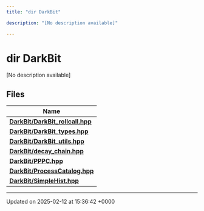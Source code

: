 ```yaml
---
title: "dir DarkBit"

description: "[No description available]"

---
```


# dir DarkBit

[No description available]

## Files

| Name           |
| -------------- |
| **[DarkBit/DarkBit_rollcall.hpp](/documentation/code/files/darkbit__rollcall_8hpp/#file-darkbit-darkbit-rollcall-hpp)**  |
| **[DarkBit/DarkBit_types.hpp](/documentation/code/files/darkbit__types_8hpp/#file-darkbit-darkbit-types-hpp)**  |
| **[DarkBit/DarkBit_utils.hpp](/documentation/code/files/darkbit__utils_8hpp/#file-darkbit-darkbit-utils-hpp)**  |
| **[DarkBit/decay_chain.hpp](/documentation/code/files/decay__chain_8hpp/#file-darkbit-decay-chain-hpp)**  |
| **[DarkBit/PPPC.hpp](/documentation/code/files/pppc_8hpp/#file-darkbit-pppc-hpp)**  |
| **[DarkBit/ProcessCatalog.hpp](/documentation/code/files/processcatalog_8hpp/#file-darkbit-processcatalog-hpp)**  |
| **[DarkBit/SimpleHist.hpp](/documentation/code/files/simplehist_8hpp/#file-darkbit-simplehist-hpp)**  |






-------------------------------

Updated on 2025-02-12 at 15:36:42 +0000
